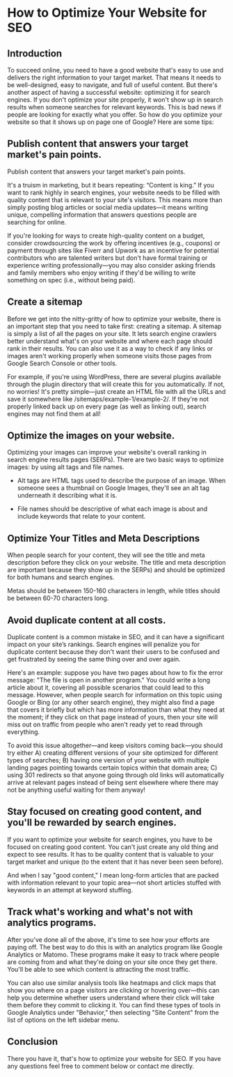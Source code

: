 # How to Optimize Your Website for SEO

## Introduction

To succeed online, you need to have a good website that's easy to use and delivers the right information to your target market. That means it needs to be well-designed, easy to navigate, and full of useful content. But there's another aspect of having a successful website: optimizing it for search engines. If you don't optimize your site properly, it won't show up in search results when someone searches for relevant keywords. This is bad news if people are looking for exactly what you offer. So how do you optimize your website so that it shows up on page one of Google? Here are some tips:

## Publish content that answers your target market's pain points.

Publish content that answers your target market's pain points.

It's a truism in marketing, but it bears repeating: “Content is king.” If you want to rank highly in search engines, your website needs to be filled with quality content that is relevant to your site's visitors. This means more than simply posting blog articles or social media updates—it means writing unique, compelling information that answers questions people are searching for online.

If you're looking for ways to create high-quality content on a budget, consider crowdsourcing the work by offering incentives (e.g., coupons) or payment through sites like Fiverr and Upwork as an incentive for potential contributors who are talented writers but don't have formal training or experience writing professionally—you may also consider asking friends and family members who enjoy writing if they'd be willing to write something on spec (i.e., without being paid).

## Create a sitemap

Before we get into the nitty-gritty of how to optimize your website, there is an important step that you need to take first: creating a sitemap. A sitemap is simply a list of all the pages on your site. It lets search engine crawlers better understand what's on your website and where each page should rank in their results. You can also use it as a way to check if any links or images aren't working properly when someone visits those pages from Google Search Console or other tools.

For example, if you're using WordPress, there are several plugins available through the plugin directory that will create this for you automatically. If not, no worries! It's pretty simple—just create an HTML file with all the URLs and save it somewhere like /sitemaps/example-1/example-2/. If they're not properly linked back up on every page (as well as linking out), search engines may not find them at all!

## Optimize the images on your website.

Optimizing your images can improve your website's overall ranking in search engine results pages (SERPs). There are two basic ways to optimize images: by using alt tags and file names.

* Alt tags are HTML tags used to describe the purpose of an image. When someone sees a thumbnail on Google Images, they'll see an alt tag underneath it describing what it is.
    
* File names should be descriptive of what each image is about and include keywords that relate to your content.
    

## Optimize Your Titles and Meta Descriptions

When people search for your content, they will see the title and meta description before they click on your website. The title and meta description are important because they show up in the SERPs) and should be optimized for both humans and search engines.

Metas should be between 150-160 characters in length, while titles should be between 60-70 characters long.

## Avoid duplicate content at all costs.

Duplicate content is a common mistake in SEO, and it can have a significant impact on your site’s rankings. Search engines will penalize you for duplicate content because they don't want their users to be confused and get frustrated by seeing the same thing over and over again.

Here's an example: suppose you have two pages about how to fix the error message: "The file is open in another program." You could write a long article about it, covering all possible scenarios that could lead to this message. However, when people search for information on this topic using Google or Bing (or any other search engine), they might also find a page that covers it briefly but which has more information than what they need at the moment; if they click on that page instead of yours, then your site will miss out on traffic from people who aren't ready yet to read through everything.

To avoid this issue altogether—and keep visitors coming back—you should try either A) creating different versions of your site optimized for different types of searches; B) having one version of your website with multiple landing pages pointing towards certain topics within that domain area; C) using 301 redirects so that anyone going through old links will automatically arrive at relevant pages instead of being sent elsewhere where there may not be anything useful waiting for them anyway!

## Stay focused on creating good content, and you'll be rewarded by search engines.

If you want to optimize your website for search engines, you have to be focused on creating good content. You can't just create any old thing and expect to see results. It has to be quality content that is valuable to your target market and unique (to the extent that it has never been seen before).

And when I say "good content," I mean long-form articles that are packed with information relevant to your topic area—not short articles stuffed with keywords in an attempt at keyword stuffing.

## Track what's working and what's not with analytics programs.

After you've done all of the above, it's time to see how your efforts are paying off. The best way to do this is with an analytics program like Google Analytics or Matomo. These programs make it easy to track where people are coming from and what they're doing on your site once they get there. You'll be able to see which content is attracting the most traffic.

You can also use similar analysis tools like heatmaps and click maps that show you where on a page visitors are clicking or hovering over—this can help you determine whether users understand where their click will take them before they commit to clicking it. You can find these types of tools in Google Analytics under "Behavior," then selecting "Site Content" from the list of options on the left sidebar menu.

## Conclusion

There you have it, that's how to optimize your website for SEO. If you have any questions feel free to comment below or contact me directly.